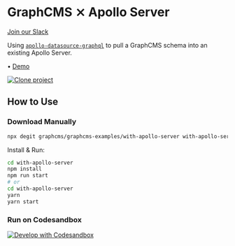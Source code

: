 # GraphCMS ⨯ Apollo Server

[Join our Slack](https://slack.graphcms.com)

Using [`apollo-datasource-graphql`](https://github.com/poetic/apollo-datasource-graphql) to pull a GraphCMS schema into an existing Apollo Server.

• [Demo](https://graphcms-with-apollo-server.herokuapp.com)

[![Clone project](https://graphcms.com/button)](https://app.graphcms.com/clone/0ff23f7a41ce4da69a366ab299cc24d8)

## How to Use

### Download Manually

```bash
npx degit graphcms/graphcms-examples/with-apollo-server with-apollo-server
```

Install & Run:

```bash
cd with-apollo-server
npm install
npm run start
# or
cd with-apollo-server
yarn
yarn start
```

### Run on Codesandbox

[![Develop with Codesandbox](https://codesandbox.io/static/img/play-codesandbox.svg)](https://codesandbox.io/s/github/GraphCMS/graphcms-examples/tree/master/with-apollo-server)
